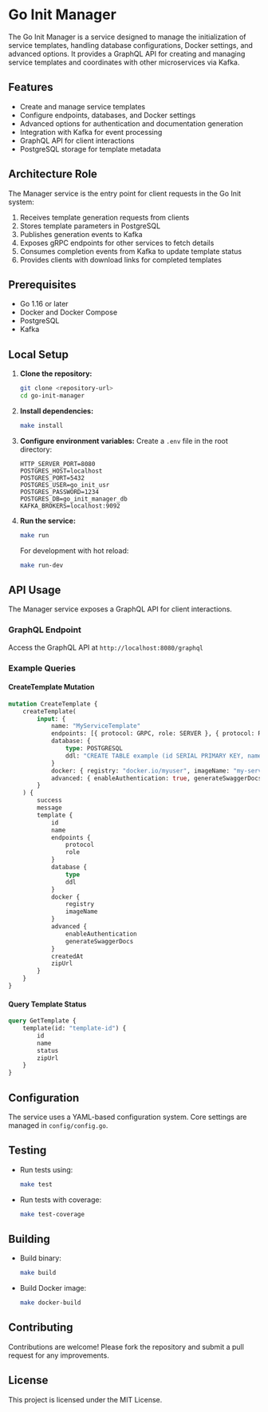 # Go Init Manager

The Go Init Manager is a service designed to manage the initialization of service templates, handling database configurations, Docker settings, and advanced options. It provides a GraphQL API for creating and managing service templates and coordinates with other microservices via Kafka.

## Features

- Create and manage service templates
- Configure endpoints, databases, and Docker settings
- Advanced options for authentication and documentation generation
- Integration with Kafka for event processing
- GraphQL API for client interactions
- PostgreSQL storage for template metadata

## Architecture Role

The Manager service is the entry point for client requests in the Go Init system:

1. Receives template generation requests from clients
2. Stores template parameters in PostgreSQL
3. Publishes generation events to Kafka
4. Exposes gRPC endpoints for other services to fetch details 
5. Consumes completion events from Kafka to update template status
6. Provides clients with download links for completed templates

## Prerequisites

- Go 1.16 or later
- Docker and Docker Compose
- PostgreSQL
- Kafka

## Local Setup

1. **Clone the repository:**
   ```bash
   git clone <repository-url>
   cd go-init-manager
   ```

2. **Install dependencies:**
   ```bash
   make install
   ```

3. **Configure environment variables:**
   Create a `.env` file in the root directory:
   ```
   HTTP_SERVER_PORT=8080
   POSTGRES_HOST=localhost
   POSTGRES_PORT=5432
   POSTGRES_USER=go_init_usr
   POSTGRES_PASSWORD=1234
   POSTGRES_DB=go_init_manager_db
   KAFKA_BROKERS=localhost:9092
   ```

4. **Run the service:**
   ```bash
   make run
   ```

   For development with hot reload:
   ```bash
   make run-dev
   ```

## API Usage

The Manager service exposes a GraphQL API for client interactions.

### GraphQL Endpoint

Access the GraphQL API at `http://localhost:8080/graphql`

### Example Queries

#### CreateTemplate Mutation

```graphql
mutation CreateTemplate {
    createTemplate(
        input: {
            name: "MyServiceTemplate"
            endpoints: [{ protocol: GRPC, role: SERVER }, { protocol: REST, role: CLIENT }]
            database: {
                type: POSTGRESQL
                ddl: "CREATE TABLE example (id SERIAL PRIMARY KEY, name VARCHAR(100));"
            }
            docker: { registry: "docker.io/myuser", imageName: "my-service-image" }
            advanced: { enableAuthentication: true, generateSwaggerDocs: true }
        }
    ) {
        success
        message
        template {
            id
            name
            endpoints {
                protocol
                role
            }
            database {
                type
                ddl
            }
            docker {
                registry
                imageName
            }
            advanced {
                enableAuthentication
                generateSwaggerDocs
            }
            createdAt
            zipUrl
        }
    }
}
```

#### Query Template Status

```graphql
query GetTemplate {
    template(id: "template-id") {
        id
        name
        status
        zipUrl
    }
}
```

## Configuration

The service uses a YAML-based configuration system. Core settings are managed in `config/config.go`.

## Testing

- Run tests using:
  ```bash
  make test
  ```

- Run tests with coverage:
  ```bash
  make test-coverage
  ```

## Building

- Build binary:
  ```bash
  make build
  ```

- Build Docker image:
  ```bash
  make docker-build
  ```

## Contributing

Contributions are welcome! Please fork the repository and submit a pull request for any improvements.

## License

This project is licensed under the MIT License.
